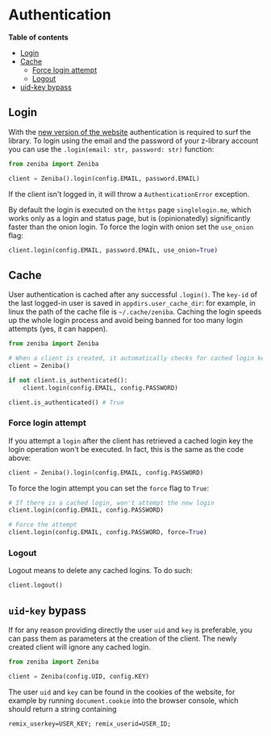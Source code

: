 # Authentication

**Table of contents**

- [Login](#login)
- [Cache](#cache)
  - [Force login attempt](#force-login-attempt)
  - [Logout](#logout)
- [uid-key bypass](#uid-key-bypass)

## Login

With the [new version of the website](index.md#z-library-seizure) authentication is required to surf the library. To login using the email and the password of your z-library account you can use the `.login(email: str, password: str)` function:

```python
from zeniba import Zeniba

client = Zeniba().login(config.EMAIL, password.EMAIL)
```

If the client isn't logged in, it will throw a `AuthenticationError` exception.

By default the login is executed on the `https` page `singlelogin.me`, which works only as a login and status page, but is (opinionatedly) significantly faster than the onion login. To force the login with onion set the `use_onion` flag:

```python
client.login(config.EMAIL, password.EMAIL, use_onion=True)
```

## Cache

User authentication is cached after any successful `.login()`. The `key-id` of the last logged-in user is saved in `appdirs.user_cache_dir`: for example, in linux the path of the cache file is `~/.cache/zeniba`. Caching the login speeds up the whole login process and avoid being banned for too many login attempts (yes, it can happen).

```python
from zeniba import Zeniba

# When a client is created, it automatically checks for cached login keys
client = Zeniba()

if not client.is_authenticated():
    client.login(config.EMAIL, config.PASSWORD)

client.is_authenticated() # True
```

### Force login attempt

If you attempt a `login` after the client has retrieved a cached login key the login operation won't be executed. In fact, this is the same as the code above:

```python
client = Zeniba().login(config.EMAIL, config.PASSWORD)
```

To force the login attempt you can set the `force` flag to `True`:

```python
# If there is a cached login, won't attempt the new login
client.login(config.EMAIL, config.PASSWORD)

# Force the attempt
client.login(config.EMAIL, config.PASSWORD, force=True)
```

### Logout

Logout means to delete any cached logins. To do such:

```python
client.logout()
```

## `uid`-`key` bypass

If for any reason providing directly the user `uid` and `key` is preferable, you can pass them as parameters at the creation of the client. The newly created client will ignore any cached login.

```python
from zeniba import Zeniba

client = Zeniba(config.UID, config.KEY)
```

The user `uid` and `key` can be found in the cookies of the website, for example by running `document.cookie` into the browser console, which should return a string containing

```
remix_userkey=USER_KEY; remix_userid=USER_ID;
```
